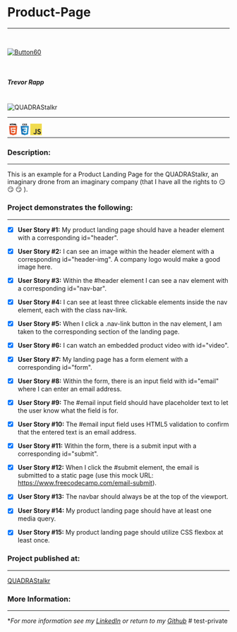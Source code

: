# Product-Page
 
 ---

<br>


[![Button60](https://user-images.githubusercontent.com/11747875/144651679-dc423f76-a98a-456d-8ca2-d913f0b7df12.png)](https://trrapp12.github.io/Product-Page/)

<br>

##### Trevor Rapp

<br />![QUADRAStalkr](https://user-images.githubusercontent.com/11747875/144578671-1739a4ec-23e8-45e1-80a9-7d7fb39856d0.gif)



---

<img align="left" alt="HTML5" width="26px" src="https://raw.githubusercontent.com/github/explore/80688e429a7d4ef2fca1e82350fe8e3517d3494d/topics/html/html.png" />
<img align="left" alt="CSS3" width="26px" src="https://raw.githubusercontent.com/github/explore/80688e429a7d4ef2fca1e82350fe8e3517d3494d/topics/css/css.png" />
<img align="left" alt="JavaScript" width="26px" src="https://raw.githubusercontent.com/github/explore/80688e429a7d4ef2fca1e82350fe8e3517d3494d/topics/javascript/javascript.png" />
<br>

---
### Description:
---

This is an example for a Product Landing Page for the QUADRAStalkr, an imaginary drone from an imaginary company (that I have all the rights to :smirk: :smirk: :smirk: ).  

### Project demonstrates the following:
---

- [X] **User Story #1:** My product landing page should have a header element with a corresponding id="header".

- [X] **User Story #2:** I can see an image within the header element with a corresponding id="header-img". A company logo would make a good image here.

- [X] **User Story #3:** Within the #header element I can see a nav element with a corresponding id="nav-bar".

- [X] **User Story #4:** I can see at least three clickable elements inside the nav element, each with the class nav-link.

- [X] **User Story #5:** When I click a .nav-link button in the nav element, I am taken to the corresponding section of the landing page.

- [X] **User Story #6:** I can watch an embedded product video with id="video".

- [X] **User Story #7:** My landing page has a form element with a corresponding id="form".

- [X] **User Story #8:** Within the form, there is an input field with id="email" where I can enter an email address.

- [X] **User Story #9:** The #email input field should have placeholder text to let the user know what the field is for.

- [X] **User Story #10:** The #email input field uses HTML5 validation to confirm that the entered text is an email address.

- [X] **User Story #11:** Within the form, there is a submit input with a corresponding id="submit".

- [X] **User Story #12:** When I click the #submit element, the email is submitted to a static page (use this mock URL: https://www.freecodecamp.com/email-submit).

- [X] **User Story #13:** The navbar should always be at the top of the viewport.

- [X] **User Story #14:** My product landing page should have at least one media query.

- [X] **User Story #15:** My product landing page should utilize CSS flexbox at least once.

### Project published at: 
---

[QUADRAStalkr](https://trrapp12.github.io/Product-Page/)

### More Information:
---

\**For more information see my [LinkedIn](https://www.linkedin.com/in/trevor-rapp-042a1037) or return to my [Github](https://github.com/trrapp12)*
#   t e s t - p r i v a t e 
 
 